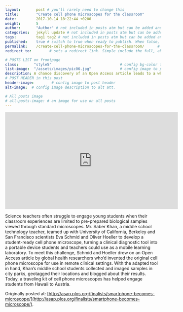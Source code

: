 ```yaml
---
layout:       post # you'll rarely need to change this
title:        "Create cell phone microscopes for the classroom"
date:         2017-10-14 18:22:44 +0200
weight:       5
author:       "Author" # not included in posts atm but can be added and used later
categories:   jekyll update # not included in posts atm but can be added and used later
tags:         tag1 tag2 # not included in posts atm but can be added and used later
published:    true # switch to true when ready to publish. When false, you can check your links and share drafts using the github file for this page e.g https://github.com/sparcopen/open-to/blob/master/_posts/2017-04-10-welcome-to-jekyll.markdown
permalink:    /create-cell-phone-microscopes-for-the-classroom/      # sets the link for the post. E.g permalink: /battle-disease/
redirect_to:        # sets a redirect link. Simple include the full, absolute link you want below

# POSTS LIST on frontpage
class:       "style5"                               # config bg-color to post list card (1 to 5)
list-image:  "/assets/images/pic06.jpg"             # config image to post list card (1 to 15 are generic colors and will fit with anything used if no images can be found)
description: A chance discovery of an Open Access article leads to a whole new application of scientific work.
# POST HEADER in this post
header-image:        # config image to post header
alt-image:  # config image description to alt att.

# All posts image
# all-posts-image: # an image for use on all posts
---
```

<iframe width="560" height="315" src="https://www.youtube.com/embed/GmGcfZnsyqo" frameborder="0" allowfullscreen></iframe>

Science teachers often struggle to engage young students when their classroom experiences are limited to pre-prepared biological samples viewed through standard microscopes. Mr. Saber Khan, a middle school technology teacher, teamed up with University of California, Berkeley and San Francisco scientists Eva Schmid and Oliver Hoeller to develop a student-ready cell phone microscope, turning a clinical diagnostic tool into a portable device students and teachers could use as a mobile learning laboratory. To meet this challenge, Schmid and Hoeller drew on an Open Access article by global health researchers who’d invented the original cell phone microscope for use in remote clinical settings. With the adapted tool in hand, Khan’s middle school students collected and imaged samples in city parks, geotagged their locations and blogged about their results. Today, a traveling kit of cell phone microscopes has helped engage students from Hawaii to Austria.

Originally posted at: [http://asap.plos.org/finalists/smartphone-becomes-microscope/](http://asap.plos.org/finalists/smartphone-becomes-microscope/).
